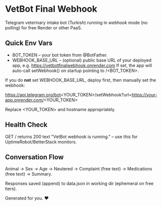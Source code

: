 # VetBot Final Webhook

Telegram veterinary intake bot (Turkish) running in *webhook* mode (no polling) for free Render or other PaaS.

## Quick Env Vars

- BOT_TOKEN – your bot token from @BotFather.
- WEBHOOK_BASE_URL – (optional) public base URL of your deployed app, e.g. https://vetbotfinalwebhook.onrender.com
  If set, the app will auto-call setWebhook() on startup pointing to <BASE>/<BOT_TOKEN>.

If you do **not** set WEBHOOK_BASE_URL, deploy first, then manually set the webhook:

https://api.telegram.org/bot<YOUR_TOKEN>/setWebhook?url=https://your-app.onrender.com/<YOUR_TOKEN>

Replace <YOUR_TOKEN> and hostname appropriately.

## Health Check

GET / returns 200 text "VetBot webhook is running." – use this for UptimeRobot/BetterStack monitors.

## Conversation Flow
Animal → Sex → Age → Neutered → Complaint (free text) → Medications (free text) → Summary.

Responses saved (append) to data.json in working dir (ephemeral on free tiers).

Generated for you. ❤️
